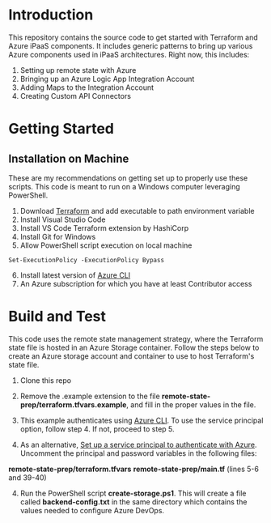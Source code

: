 # Introduction 
This repository contains the source code to get started with Terraform and Azure iPaaS components.  It includes generic patterns to bring up various Azure components used in iPaaS architectures.  Right now, this includes:

1. Setting up remote state with Azure
2. Bringing up an Azure Logic App Integration Account
3. Adding Maps to the Integration Account
4. Creating Custom API Connectors

# Getting Started

## Installation on Machine

These are my recommendations on getting set up to properly use these scripts.  This code is meant to run on a Windows computer leveraging PowerShell.

1. Download [Terraform](https://www.terraform.io/downloads.html) and add executable to path environment variable
2. Install Visual Studio Code
3. Install VS Code Terraform extension by HashiCorp
4. Install Git for Windows
5. Allow PowerShell script execution on local machine

`Set-ExecutionPolicy -ExecutionPolicy Bypass`

6. Install latest version of [Azure CLI](https://docs.microsoft.com/en-us/cli/azure/install-azure-cli?view=azure-cli-latest)
7. An Azure subscription for which you have at least Contributor access

# Build and Test

This code uses the remote state management strategy, where the Terraform state file is hosted in an Azure Storage container.  Follow the steps below to create an Azure storage account and container to use to host Terraform's state file.

1. Clone this repo
2. Remove the .example extension to the file **remote-state-prep/terraform.tfvars.example**, and fill in the proper values in the file.  
3. This example authenticates using [Azure CLI](https://www.terraform.io/docs/providers/azurerm/guides/azure_cli.html).  To use the service principal option, follow step 4. If not, proceed to step 5.


3. As an alternative, [Set up a service principal to authenticate with Azure](https://www.terraform.io/docs/provideers/azurerm/guides/service_principal_client_secret.html).  Uncomment the principal and password variables in the following files:

**remote-state-prep/terraform.tfvars**
**remote-state-prep/main.tf** (lines 5-6 and 39-40)

4. Run the PowerShell script **create-storage.ps1**.  This will create a file called **backend-config.txt** in the same directory which contains the values needed to configure Azure DevOps.
